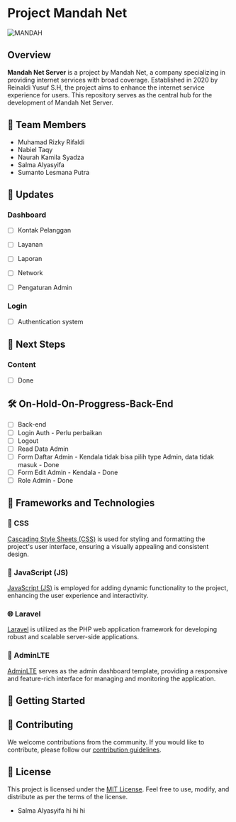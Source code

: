 # Project Mandah Net


![MANDAH](https://github.com/lesmanapta/mandahNIHDEK/assets/53118115/d986c8f3-960f-4331-b649-bbbec66f8dc7)

## Overview

**Mandah Net Server** is a project by Mandah Net, a company specializing in providing internet services with broad coverage. Established in 2020 by Reinaldi Yusuf S.H, the project aims to enhance the internet service experience for users. This repository serves as the central hub for the development of Mandah Net Server.

## 🚀 Team Members

- Muhamad Rizky Rifaldi
- Nabiel Taqy
- Naurah Kamila Syadza
- Salma Alyasyifa
- Sumanto Lesmana Putra

## 🔧 Updates

### Dashboard

- [ ] Kontak Pelanggan
- [ ] Layanan
- [ ] Laporan
- [ ] Network
- [ ] Pengaturan Admin


### Login

- [ ] Authentication system

## 📅 Next Steps


### Content

- [ ] Done

## 🛠️ On-Hold-On-Proggress-Back-End

- [ ] Back-end
- [ ] Login Auth - Perlu perbaikan
- [ ] Logout
- [ ] Read Data Admin
- [ ] Form Daftar Admin - Kendala tidak bisa pilih type Admin, data tidak masuk - Done
- [ ] Form Edit Admin - Kendala - Done
- [ ] Role Admin - Done

## 🚀 Frameworks and Technologies

### 🎨 CSS

[Cascading Style Sheets (CSS)](https://developer.mozilla.org/en-US/docs/Web/CSS) is used for styling and formatting the project's user interface, ensuring a visually appealing and consistent design.

### 🚀 JavaScript (JS)

[JavaScript (JS)](https://developer.mozilla.org/en-US/docs/Web/JavaScript) is employed for adding dynamic functionality to the project, enhancing the user experience and interactivity.

### 🌐 Laravel

[Laravel](https://laravel.com/) is utilized as the PHP web application framework for developing robust and scalable server-side applications.

### 🌈 AdminLTE

[AdminLTE](https://adminlte.io/) serves as the admin dashboard template, providing a responsive and feature-rich interface for managing and monitoring the application.

## 🚀 Getting Started

## 🤝 Contributing

We welcome contributions from the community. If you would like to contribute, please follow our [contribution guidelines](CONTRIBUTING.md).

## 📄 License

This project is licensed under the [MIT License](LICENSE). Feel free to use, modify, and distribute as per the terms of the license.
- Salma Alyasyifa hi hi hi